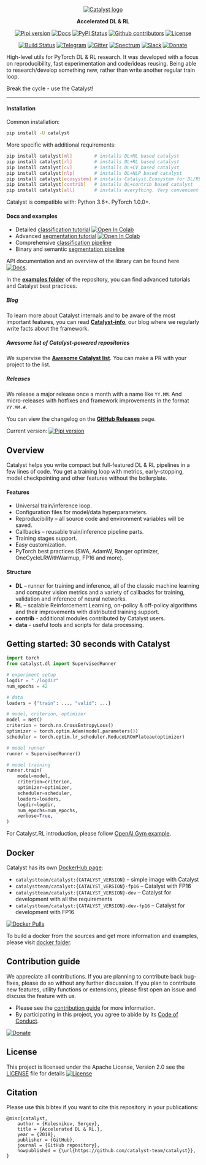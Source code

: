 <div align="center">

[![Catalyst logo](https://raw.githubusercontent.com/catalyst-team/catalyst-pics/master/pics/catalyst_logo.png)](https://github.com/catalyst-team/catalyst)

**Accelerated DL & RL**

[![Pipi version](https://img.shields.io/pypi/v/catalyst.svg)](https://pypi.org/project/catalyst/)
[![Docs](https://img.shields.io/badge/dynamic/json.svg?label=docs&url=https%3A%2F%2Fpypi.org%2Fpypi%2Fcatalyst%2Fjson&query=%24.info.version&colorB=brightgreen&prefix=v)](https://catalyst-team.github.io/catalyst/index.html)
[![PyPI Status](https://pepy.tech/badge/catalyst)](https://pepy.tech/project/catalyst)
[![Github contributors](https://img.shields.io/github/contributors/catalyst-team/catalyst.svg?logo=github&logoColor=white)](https://github.com/catalyst-team/catalyst/graphs/contributors)
[![License](https://img.shields.io/github/license/catalyst-team/catalyst.svg)](LICENSE)

[![Build Status](https://travis-ci.com/catalyst-team/catalyst.svg?branch=master)](https://travis-ci.com/catalyst-team/catalyst)
[![Telegram](https://img.shields.io/badge/news-on%20telegram-blue)](https://t.me/catalyst_team)
[![Gitter](https://badges.gitter.im/catalyst-team/community.svg)](https://gitter.im/catalyst-team/community?utm_source=badge&utm_medium=badge&utm_campaign=pr-badge)
[![Spectrum](https://img.shields.io/badge/chat-on%20spectrum-blueviolet)](https://spectrum.chat/catalyst)
[![Slack](https://img.shields.io/badge/ODS-slack-red)](https://opendatascience.slack.com/messages/CGK4KQBHD)
[![Donate](https://raw.githubusercontent.com/catalyst-team/catalyst-pics/master/third_party_pics/patreon.png)](https://www.patreon.com/catalyst_team)


</div>

High-level utils for PyTorch DL & RL research.
It was developed with a focus on reproducibility,
fast experimentation and code/ideas reusing.
Being able to research/develop something new,
rather than write another regular train loop.

Break the cycle - use the Catalyst!

---

#### Installation

Common installation:
```bash
pip install -U catalyst
```

More specific with additional requirements:
```bash
pip install catalyst[ml]        # installs DL+ML based catalyst
pip install catalyst[rl]        # installs DL+RL based catalyst
pip install catalyst[cv]        # installs DL+CV based catalyst
pip install catalyst[nlp]       # installs DL+NLP based catalyst
pip install catalyst[ecosystem] # installs Catalyst.Ecosystem for DL/RL R&D
pip install catalyst[contrib]   # installs DL+contrib based catalyst
pip install catalyst[all]       # installs everything. Very convenient to deploy on a new server
```

Catalyst is compatible with: Python 3.6+. PyTorch 1.0.0+.

#### Docs and examples
- Detailed [classification tutorial](./examples/notebooks/classification-tutorial.ipynb) [![Open In Colab](https://colab.research.google.com/assets/colab-badge.svg)](https://colab.research.google.com/github/catalyst-team/catalyst/blob/master/examples/notebooks/classification-tutorial.ipynb)
- Advanced [segmentation tutorial](./examples/notebooks/segmentation-tutorial.ipynb) [![Open In Colab](https://colab.research.google.com/assets/colab-badge.svg)](https://colab.research.google.com/github/catalyst-team/catalyst/blob/master/examples/notebooks/segmentation-tutorial.ipynb)
- Comprehensive [classification pipeline](https://github.com/catalyst-team/classification)
- Binary and semantic [segmentation pipeline](https://github.com/catalyst-team/segmentation)

API documentation and an overview of the library can be found here
[![Docs](https://img.shields.io/badge/dynamic/json.svg?label=docs&url=https%3A%2F%2Fpypi.org%2Fpypi%2Fcatalyst%2Fjson&query=%24.info.version&colorB=brightgreen&prefix=v)](https://catalyst-team.github.io/catalyst/index.html).

In the **[examples folder](examples)**
of the repository, you can find advanced tutorials and Catalyst best practices.

##### Blog
To learn more about Catalyst internals and to be aware of the most important features, you can read **[Catalyst-info](https://github.com/catalyst-team/catalyst-info)**, our blog where we regularly write facts about the framework.

##### Awesome list of Catalyst-powered repositories

We supervise the **[Awesome Catalyst list](https://github.com/catalyst-team/awesome-catalyst-list)**. You can make a PR with your project to the list.

##### Releases
We release a major release once a month with a name like `YY.MM`.
And micro-releases with hotfixes and framework improvements in the format `YY.MM.#`.

You can view the changelog on the **[GitHub Releases](https://github.com/catalyst-team/catalyst/releases)** page.

Current version: [![Pipi version](https://img.shields.io/pypi/v/catalyst.svg)](https://pypi.org/project/catalyst/)

## Overview

Catalyst helps you write compact
but full-featured DL & RL pipelines in a few lines of code.
You get a training loop with metrics, early-stopping, model checkpointing
and other features without the boilerplate.

#### Features

- Universal train/inference loop.
- Configuration files for model/data hyperparameters.
- Reproducibility – all source code and environment variables will be saved.
- Callbacks – reusable train/inference pipeline parts.
- Training stages support.
- Easy customization.
- PyTorch best practices (SWA, AdamW, Ranger optimizer, OneCycleLRWithWarmup, FP16 and more).


#### Structure

- **DL** – runner for training and inference,
   all of the classic machine learning and computer vision metrics
   and a variety of callbacks for training, validation
   and inference of neural networks.
- **RL** – scalable Reinforcement Learning,
   on-policy & off-policy algorithms and their improvements
   with distributed training support.
- **contrib** - additional modules contributed by Catalyst users.
- **data** - useful tools and scripts for data processing.


## Getting started: 30 seconds with Catalyst

```python
import torch
from catalyst.dl import SupervisedRunner

# experiment setup
logdir = "./logdir"
num_epochs = 42

# data
loaders = {"train": ..., "valid": ...}

# model, criterion, optimizer
model = Net()
criterion = torch.nn.CrossEntropyLoss()
optimizer = torch.optim.Adam(model.parameters())
scheduler = torch.optim.lr_scheduler.ReduceLROnPlateau(optimizer)

# model runner
runner = SupervisedRunner()

# model training
runner.train(
    model=model,
    criterion=criterion,
    optimizer=optimizer,
    scheduler=scheduler,
    loaders=loaders,
    logdir=logdir,
    num_epochs=num_epochs,
    verbose=True,
)
```

For Catalyst.RL introduction, please follow [OpenAI Gym example](https://github.com/catalyst-team/catalyst/tree/master/examples/rl_gym).


## Docker
Catalyst has its own [DockerHub page](https://hub.docker.com/r/catalystteam/catalyst/tags):
- `catalystteam/catalyst:{CATALYST_VERSION}` – simple image with Catalyst
- `catalystteam/catalyst:{CATALYST_VERSION}-fp16` – Catalyst with FP16
- `catalystteam/catalyst:{CATALYST_VERSION}-dev` – Catalyst for development with all the requirements
- `catalystteam/catalyst:{CATALYST_VERSION}-dev-fp16` – Catalyst for development with FP16

[![Docker Pulls](https://img.shields.io/docker/pulls/catalystteam/catalyst)](https://hub.docker.com/r/catalystteam/catalyst/tags)

To build a docker from the sources and get more information and examples,
please visit [docker folder](docker).


## Contribution guide

We appreciate all contributions.
If you are planning to contribute back bug-fixes,
please do so without any further discussion.
If you plan to contribute new features, utility functions or extensions,
please first open an issue and discuss the feature with us.

- Please see the [contribution guide](CONTRIBUTING.md) for more information.
- By participating in this project, you agree to abide by its [Code of Conduct](CODE_OF_CONDUCT.md).

[![Donate](https://c5.patreon.com/external/logo/become_a_patron_button.png)](https://www.patreon.com/catalyst_team)

## License

This project is licensed under the Apache License, Version 2.0 see the [LICENSE](LICENSE) file for details
[![License](https://img.shields.io/github/license/catalyst-team/catalyst.svg)](LICENSE)

## Citation

Please use this bibtex if you want to cite this repository in your publications:

    @misc{catalyst,
        author = {Kolesnikov, Sergey},
        title = {Accelerated DL & RL.},
        year = {2018},
        publisher = {GitHub},
        journal = {GitHub repository},
        howpublished = {\url{https://github.com/catalyst-team/catalyst}},
    }
